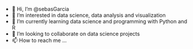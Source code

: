 - 👋 Hi, I’m @sebasGarcia
- 👀 I’m interested in data science, data analysis and visualization
- 🌱 I’m currently learning data science and programming with Python and R
- 💞️ I’m looking to collaborate on data science projects 
- 📫 How to reach me ...

<!---
sebasGarcia/sebasGarcia is a ✨ special ✨ repository because its `README.md` (this file) appears on your GitHub profile.
You can click the Preview link to take a look at your changes.
--->

